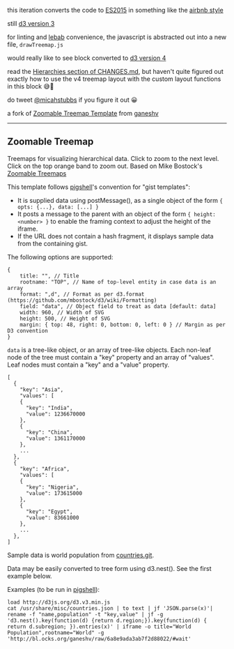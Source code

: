 this iteration converts the code to [ES2015](https://babeljs.io/learn-es2015/) in something like the [airbnb style](https://github.com/airbnb/javascript)  

still [d3 version 3](https://github.com/d3/d3-3.x-api-reference/blob/master/API-Reference.md)  

for linting and [lebab](https://github.com/lebab/lebab) convenience, the javascript is abstracted out into a new file, `drawTreemap.js`  

would really like to see block converted to [d3 version 4](https://github.com/d3/d3/blob/master/API.md)  

read the [Hierarchies section of CHANGES.md](https://github.com/d3/d3/blob/master/CHANGES.md#hierarchies-d3-hierarchy), but haven't quite figured out exactly how to use the v4 treemap layout with the custom layout functions in this block 😅🤔  

do tweet [@micahstubbs](https://twitter.com/micahstubbs) if you figure it out 😀  

a fork of [Zoomable Treemap Template](http://bl.ocks.org/ganeshv/6a8e9ada3ab7f2d88022) from [ganeshv](http://bl.ocks.org/ganeshv)

---

## Zoomable Treemap

Treemaps for visualizing hierarchical data. Click to zoom to the next level.
Click on the top orange band to zoom out. Based on Mike Bostock's
[Zoomable Treemaps](http://bost.ocks.org/mike/treemap/)

This template follows [pigshell](http://pigshell.com)'s convention for "gist
templates":

  * It is supplied data using postMessage(), as a single object of the form
    `{ opts: {...}, data: [...] }`
  * It posts a message to the parent with an object of the form `{ height: <number> }` to enable the framing context to adjust the height of the iframe.
  * If the URL does not contain a hash fragment, it displays sample data from
    the containing gist.

The following options are supported:

    {
        title: "", // Title 
        rootname: "TOP", // Name of top-level entity in case data is an array
        format: ",d", // Format as per d3.format (https://github.com/mbostock/d3/wiki/Formatting)
        field: "data", // Object field to treat as data [default: data]
        width: 960, // Width of SVG
        height: 500, // Height of SVG
        margin: { top: 48, right: 0, bottom: 0, left: 0 } // Margin as per D3 convention
    }

`data` is a tree-like object, or an array of tree-like objects. Each non-leaf
node of the tree must contain a "key" property and an array of "values".
Leaf nodes must contain a "key" and a "value" property.

    [
      {
        "key": "Asia",
        "values": [
        {
          "key": "India",
          "value": 1236670000
        },
        {
          "key": "China",
          "value": 1361170000
        },
        ...
      },
      {
        "key": "Africa",
        "values": [
        {
          "key": "Nigeria",
          "value": 173615000
        },
        {
          "key": "Egypt",
          "value": 83661000
        },
        ...
      },
    ]

Sample data is world population from [countries.git](https://github.com/mledoze/countries.git).

Data may be easily converted to tree form using d3.nest(). See the first
example below.


Examples (to be run in [pigshell](http://pigshell.com)):

    load http://d3js.org/d3.v3.min.js
    cat /usr/share/misc/countries.json | to text | jf 'JSON.parse(x)'| rename -f "name,population" -t "key,value" | jf -g 'd3.nest().key(function(d) {return d.region;}).key(function(d) { return d.subregion; }).entries(x)' | iframe -o title="World Population",rootname="World" -g 'http://bl.ocks.org/ganeshv/raw/6a8e9ada3ab7f2d88022/#wait'

